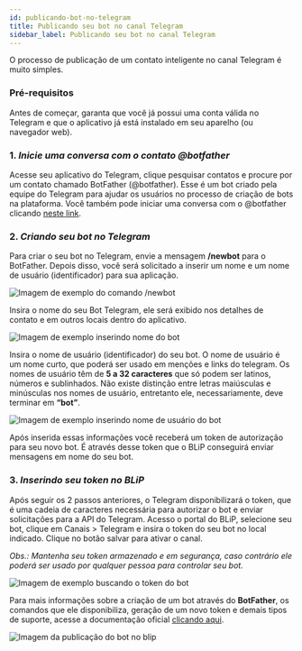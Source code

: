 ```yaml
---
id: publicando-bot-no-telegram
title: Publicando seu bot no canal Telegram
sidebar_label: Publicando seu bot no canal Telegram
---
```


O processo de publicação de um contato inteligente no canal Telegram é muito simples.

### Pré-requisitos

Antes de começar, garanta que você já possui uma conta válida no Telegram e que o aplicativo já está instalado em seu aparelho (ou navegador web).

### 1. *Inicie uma conversa com o contato @botfather*

Acesse seu aplicativo do Telegram, clique pesquisar contatos e procure por um contato chamado BotFather (@botfather). Esse é um bot criado pela equipe do Telegram para ajudar os usuários no processo de criação de bots na plataforma. Você também pode iniciar uma conversa com o @botfather clicando [neste link](https://telegram.me/botfather).

### 2. *Criando seu bot no Telegram*

Para criar o seu bot no Telegram, envie a mensagem **/newbot** para o BotFather. Depois disso, você será solicitado a inserir um nome e um nome de usuário (identificador) para sua aplicação. 

![Imagem de exemplo do comando /newbot](/img/channels/telegram/telegram-newbot.png)

Insira o nome do seu Bot Telegram, ele será exibido nos detalhes de contato e em outros locais dentro do aplicativo.

![Imagem de exemplo inserindo nome do bot](/img/channels/telegram/telegram-newbot-name.png)

Insira o nome de usuário (identificador) do seu bot. O nome de usuário é um nome curto, que poderá ser usado em menções e links do telegram. Os nomes de usuário têm de **5 a 32 caracteres** que só podem ser latinos, números e sublinhados. Não existe distinção entre letras maiúsculas e minúsculas nos nomes de usuário, entretanto ele, necessariamente, deve terminar em **“bot”**.

![Imagem de exemplo inserindo nome de usuário do bot](/img/channels/telegram/telegram-newbot-username.png)

Após inserida essas informações você receberá um token de autorização para seu novo bot. É através desse token que o BLiP conseguirá enviar mensagens em nome do seu bot.

### 3. *Inserindo seu token no BLiP*

Após seguir os 2 passos anteriores, o Telegram disponibilizará o token, que é uma cadeia de caracteres necessária para autorizar o bot e enviar solicitações para a API do Telegram. Acesso o portal do BLiP, selecione seu bot, clique em Canais > Telegram e insira o token do seu bot no local indicado. Clique no botão salvar para ativar o canal.

*Obs.: Mantenha seu token armazenado e em segurança, caso contrário ele poderá ser usado por qualquer pessoa para controlar seu bot.*

![Imagem de exemplo buscando o token do bot](/img/channels/telegram/telegram-newbot-token.png)

Para mais informações sobre a criação de um bot através do **BotFather**, os comandos que ele disponibiliza, geração de um novo token e demais tipos de suporte, acesse a documentação oficial [clicando aqui](https://core.telegram.org/bots#6-botfather).

![Imagem da publicação do bot no blip](/img/channels/telegram/telegram-newbot-publish.png)


<!-- Rating frame -->
<script type="text/javascript" src="/scripts/rating.js"></script>